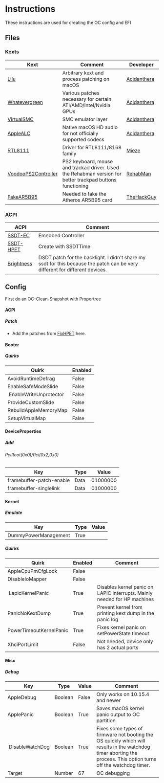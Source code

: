 # Instructions
These instructions are used for creating the OC config and EFI

## Files
### Kexts
| Kext          | Comment       | Developer |
| ------------- | ------------- | --------- |
| [Lilu](https://github.com/acidanthera/Lilu) | Arbitrary kext and process patching on macOS | [Acidanthera](https://github.com/acidanthera)|
| [Whatevergreen](https://github.com/acidanthera/WhateverGreen) | Various patches necessary for certain ATI/AMD/Intel/Nvidia GPUs | [Acidanthera](https://github.com/acidanthera)|
| [VirtualSMC](https://github.com/acidanthera/VirtualSMC) | SMC emulator layer | [Acidanthera](https://github.com/acidanthera)|
| [AppleALC](https://github.com/acidanthera/AppleALC) | Native macOS HD audio for not officially supported codecs | [Acidanthera](https://github.com/acidanthera)|
| [RTL8111](https://github.com/Mieze/RTL8111_driver_for_OS_X) | Driver for RTL8111/8168 family | [Mieze](https://github.com/Mieze) |
| [VoodooPS2Controller](https://github.com/RehabMan/OS-X-Voodoo-PS2-Controller) | PS2 keyboard, mouse and trackad driver. Used the Rehabman version for better trackpad buttons functioning | [RehabMan](https://github.com/RehabMan/)
| [FakeAR5B95](https://github.com/TheHackGuy/FakeAR5B95) | Needed to fake the Atheros AR5B95 card | [TheHackGuy](https://github.com/TheHackGuy) |

### ACPI
| ACPI | Comment |
| ---- | ------- |
| [SSDT-EC](https://github.com/acidanthera/OpenCorePkg/blob/master/Docs/AcpiSamples/Source/SSDT-EC.dsl) | Emebbed Controller |
| [SSDT-HPET](https://github.com/TheHackGuy/HP-DV6-3170sb/blob/main/SSDTTime.md) | Create with SSDTTime |
| [Brightness](https://www.insanelymac.com/forum/topic/287133-guide-backlight-brightness-for-intel-80860046-1st-gen-hd-gma-5700mhd/) | DSDT patch for the backlight. I didn't share my ssdt for this because the patch can be very different for different devices. |

## Config
First do an OC-Clean-Snapshot with Propertree
#### ACPI
##### Patch 
- Add the patches from [FixHPET](https://github.com/TheHackGuy/HP-DV6-3170sb/blob/main/SSDTTime.md) here.
#### Booter 
##### Quirks
| Quirk | Enabled |
| ------ | ------- |
| AvoidRuntimeDefrag | False |
| EnableSafeModeSlide | False |
| EnableWriteUnprotector | False |
| ProvideCustomSlide | False |
| RebuildAppleMemoryMap | False |
| SetupVirtualMap | False |

#### DeviceProperties
##### Add
###### PciRoot(0x0)/Pci(0x2,0x0)
| Key | Type | Value |
| --- | ---- | ----- |
| framebuffer-patch-enable | Data | 01000000 |
| framebuffer-singlelink | Data | 01000000 |

#### Kernel
##### Emulate
| Key | Type | Value |
| --- | ---- | ----- |
| DummyPowerManagement | True |
##### Quirks
| Quirk | Enabled | Comment |
| ------ | ------ | ------ |
| AppleCpuPmCfgLock | False | |
| DisableIoMapper | False | |
| LapicKernelPanic | True | Disables kernel panic on LAPIC interrupts. Mainly needed for HP machines |
| PanicNoKextDump | True | Prevent kernel from printing kext dump in the panic log |
| PowerTimeoutKernelPanic | True | Fixes kernel panic on setPowerState timeout |
| XhciPortLimit | False | Not needed, device only has 2 actual ports |

#### Misc
##### Debug 
| Key | Type | Value | Comment |
| --- | ---- | ----- | ------- |
| AppleDebug | Boolean | False | Only works on 10.15.4 and newer |
| ApplePanic | Boolean | True | Saves macOS kernel panic output to OC partition |
| DisableWatchDog | Boolean | True | Fixes some types of firmware not booting the OS quickly which will results in the watchdog timer aborting the process. This option turns off the watchdog timer. |
| Target | Number | 67 | OC debugging |
